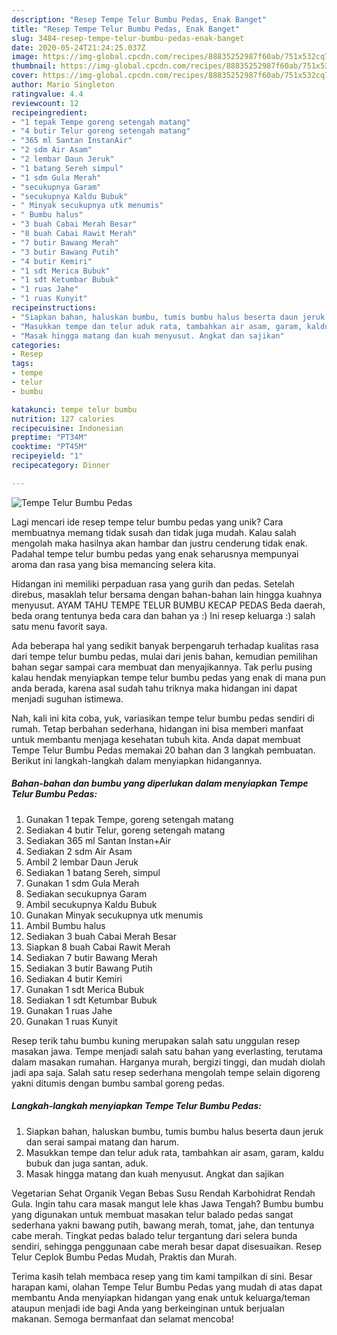 ```yaml
---
description: "Resep Tempe Telur Bumbu Pedas, Enak Banget"
title: "Resep Tempe Telur Bumbu Pedas, Enak Banget"
slug: 3484-resep-tempe-telur-bumbu-pedas-enak-banget
date: 2020-05-24T21:24:25.037Z
image: https://img-global.cpcdn.com/recipes/88835252987f60ab/751x532cq70/tempe-telur-bumbu-pedas-foto-resep-utama.jpg
thumbnail: https://img-global.cpcdn.com/recipes/88835252987f60ab/751x532cq70/tempe-telur-bumbu-pedas-foto-resep-utama.jpg
cover: https://img-global.cpcdn.com/recipes/88835252987f60ab/751x532cq70/tempe-telur-bumbu-pedas-foto-resep-utama.jpg
author: Mario Singleton
ratingvalue: 4.4
reviewcount: 12
recipeingredient:
- "1 tepak Tempe goreng setengah matang"
- "4 butir Telur goreng setengah matang"
- "365 ml Santan InstanAir"
- "2 sdm Air Asam"
- "2 lembar Daun Jeruk"
- "1 batang Sereh simpul"
- "1 sdm Gula Merah"
- "secukupnya Garam"
- "secukupnya Kaldu Bubuk"
- " Minyak secukupnya utk menumis"
- " Bumbu halus"
- "3 buah Cabai Merah Besar"
- "8 buah Cabai Rawit Merah"
- "7 butir Bawang Merah"
- "3 butir Bawang Putih"
- "4 butir Kemiri"
- "1 sdt Merica Bubuk"
- "1 sdt Ketumbar Bubuk"
- "1 ruas Jahe"
- "1 ruas Kunyit"
recipeinstructions:
- "Siapkan bahan, haluskan bumbu, tumis bumbu halus beserta daun jeruk dan serai sampai matang dan harum."
- "Masukkan tempe dan telur aduk rata, tambahkan air asam, garam, kaldu bubuk dan juga santan, aduk."
- "Masak hingga matang dan kuah menyusut. Angkat dan sajikan"
categories:
- Resep
tags:
- tempe
- telur
- bumbu

katakunci: tempe telur bumbu 
nutrition: 127 calories
recipecuisine: Indonesian
preptime: "PT34M"
cooktime: "PT45M"
recipeyield: "1"
recipecategory: Dinner

---
```



![Tempe Telur Bumbu Pedas](https://img-global.cpcdn.com/recipes/88835252987f60ab/751x532cq70/tempe-telur-bumbu-pedas-foto-resep-utama.jpg)

Lagi mencari ide resep tempe telur bumbu pedas yang unik? Cara membuatnya memang tidak susah dan tidak juga mudah. Kalau salah mengolah maka hasilnya akan hambar dan justru cenderung tidak enak. Padahal tempe telur bumbu pedas yang enak seharusnya mempunyai aroma dan rasa yang bisa memancing selera kita.

Hidangan ini memiliki perpaduan rasa yang gurih dan pedas. Setelah direbus, masaklah telur bersama dengan bahan-bahan lain hingga kuahnya menyusut. AYAM TAHU TEMPE TELUR BUMBU KECAP PEDAS Beda daerah, beda orang tentunya beda cara dan bahan ya :) Ini resep keluarga :) salah satu menu favorit saya.

Ada beberapa hal yang sedikit banyak berpengaruh terhadap kualitas rasa dari tempe telur bumbu pedas, mulai dari jenis bahan, kemudian pemilihan bahan segar sampai cara membuat dan menyajikannya. Tak perlu pusing kalau hendak menyiapkan tempe telur bumbu pedas yang enak di mana pun anda berada, karena asal sudah tahu triknya maka hidangan ini dapat menjadi suguhan istimewa.


Nah, kali ini kita coba, yuk, variasikan tempe telur bumbu pedas sendiri di rumah. Tetap berbahan sederhana, hidangan ini bisa memberi manfaat untuk membantu menjaga kesehatan tubuh kita. Anda dapat membuat Tempe Telur Bumbu Pedas memakai 20 bahan dan 3 langkah pembuatan. Berikut ini langkah-langkah dalam menyiapkan hidangannya.

<!--inarticleads1-->

##### Bahan-bahan dan bumbu yang diperlukan dalam menyiapkan Tempe Telur Bumbu Pedas:

1. Gunakan 1 tepak Tempe, goreng setengah matang
1. Sediakan 4 butir Telur, goreng setengah matang
1. Sediakan 365 ml Santan Instan+Air
1. Sediakan 2 sdm Air Asam
1. Ambil 2 lembar Daun Jeruk
1. Sediakan 1 batang Sereh, simpul
1. Gunakan 1 sdm Gula Merah
1. Sediakan secukupnya Garam
1. Ambil secukupnya Kaldu Bubuk
1. Gunakan  Minyak secukupnya utk menumis
1. Ambil  Bumbu halus
1. Sediakan 3 buah Cabai Merah Besar
1. Siapkan 8 buah Cabai Rawit Merah
1. Sediakan 7 butir Bawang Merah
1. Sediakan 3 butir Bawang Putih
1. Sediakan 4 butir Kemiri
1. Gunakan 1 sdt Merica Bubuk
1. Sediakan 1 sdt Ketumbar Bubuk
1. Gunakan 1 ruas Jahe
1. Gunakan 1 ruas Kunyit


Resep terik tahu bumbu kuning merupakan salah satu unggulan resep masakan jawa. Tempe menjadi salah satu bahan yang everlasting, terutama dalam masakan rumahan. Harganya murah, bergizi tinggi, dan mudah diolah jadi apa saja. Salah satu resep sederhana mengolah tempe selain digoreng yakni ditumis dengan bumbu sambal goreng pedas. 

<!--inarticleads2-->

##### Langkah-langkah menyiapkan Tempe Telur Bumbu Pedas:

1. Siapkan bahan, haluskan bumbu, tumis bumbu halus beserta daun jeruk dan serai sampai matang dan harum.
1. Masukkan tempe dan telur aduk rata, tambahkan air asam, garam, kaldu bubuk dan juga santan, aduk.
1. Masak hingga matang dan kuah menyusut. Angkat dan sajikan


Vegetarian Sehat Organik Vegan Bebas Susu Rendah Karbohidrat Rendah Gula. Ingin tahu cara masak mangut lele khas Jawa Tengah? Bumbu bumbu yang digunakan untuk membuat masakan telur balado pedas sangat sederhana yakni bawang putih, bawang merah, tomat, jahe, dan tentunya cabe merah. Tingkat pedas balado telur tergantung dari selera bunda sendiri, sehingga penggunaan cabe merah besar dapat disesuaikan. Resep Telur Ceplok Bumbu Pedas Mudah, Praktis dan Murah. 

Terima kasih telah membaca resep yang tim kami tampilkan di sini. Besar harapan kami, olahan Tempe Telur Bumbu Pedas yang mudah di atas dapat membantu Anda menyiapkan hidangan yang enak untuk keluarga/teman ataupun menjadi ide bagi Anda yang berkeinginan untuk berjualan makanan. Semoga bermanfaat dan selamat mencoba!
